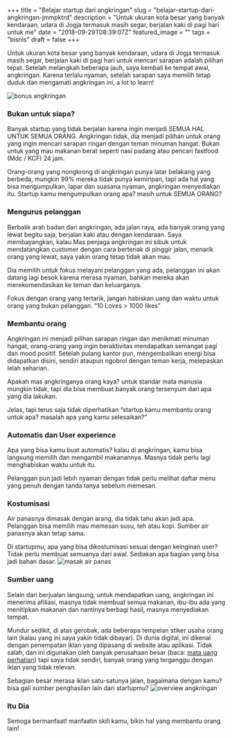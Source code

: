 +++
title = "Belajar startup dari angkringan"
slug = "belajar-startup-dari-angkringan-jmmpktrd"
description = "Untuk ukuran kota besar yang banyak kendaraan, udara di Jogja  termasuk masih segar, berjalan kaki di pagi hari untuk me"
date = "2018-09-29T08:39:07Z"
featured_image = ""
tags = "bisnis"
draft = false
+++ 
 
Untuk ukuran kota besar yang banyak kendaraan, udara di Jogja  termasuk masih segar, berjalan kaki di pagi hari untuk mencari sarapan adalah pilihan tepat. Setelah melangkah beberapa jauh, saya kembali ke tempat awal, angkringan. Karena terlalu nyaman, setelah sarapan saya memilih tetap duduk dan mengamati angkringan ini, a lot to learn!

![bonus angkringan](https://preview.ibb.co/fmabE9/emoji.jpg "bonus angkringan")

### Bukan untuk siapa?
Banyak startup yang tidak berjalan karena ingin menjadi SEMUA HAL UNTUK SEMUA ORANG. Angkringan tidak, dia menjadi pilihan untuk orang yang ingin mencari sarapan ringan dengan teman minuman hangat. Bukan untuk yang mau makanan berat seperti nasi padang atau pencari fastfood (Mdc / KCF) 24 jam.

Orang-orang yang nongkrong di angkringan punya latar belakang yang berbeda, mungkin 99% mereka tidak punya kemiripan, tapi ada hal yang bisa mengumpulkan, lapar dan suasana nyaman, angkringan menyediakan itu. Startup kamu mengumpulkan orang apa? masih untuk SEMUA ORANG?

### Mengurus pelanggan
Berbalik arah badan dari angkringan, ada jalan raya, ada banyak orang yang lewat begitu saja, berjalan kaki atau dengan kendaraan. Saya membayangkan, kalau Mas penjaga angkringan ini sibuk untuk mendatangkan customer dengan cara berteriak di pinggir jalan, menarik orang yang lewat, saya yakin orang tetap tidak akan mau.

Dia memilih untuk fokus melayani pelanggan yang ada, pelanggan ini akan datang lagi besok karena merasa nyaman, bahkan mereka akan merekomendasikan ke teman dan keluarganya. 

Fokus dengan orang yang tertarik, jangan habiskan uang dan waktu untuk orang yang bukan pelanggan. 
“10 Loves > 1000 likes”

### Membantu orang
Angkringan ini menjadi pilihan sarapan ringan dan menikmati minuman hangat, orang-orang yang ingin beraktivitas mendapatkan semangat pagi dan mood positif.  Setelah pulang kantor pun, mengembalikan energi bisa didapatkan disini, sendiri ataupun ngobrol dengan teman kerja, melepaskan lelah seharian.

Apakah mas angkringanya orang kaya? untuk standar mata manusia mungkin tidak, tapi dia bisa membuat banyak orang tersenyum dari apa yang dia lakukan.

Jelas, tapi terus saja tidak diperhatikan “startup kamu membantu orang untuk apa? masalah apa yang kamu selesaikan?”

### Automatis dan User experience
Apa yang bisa kamu buat automatis? kalau di angkringan, kamu bisa  langsung memilih dan mengambil makanannya. Masnya tidak perlu lagi menghabiskan waktu untuk itu. 

Pelanggan pun jadi lebih nyaman dengan tidak perlu melihat daftar menu yang penuh dengan tanda tanya sebelum memesan.

### Kostumisasi
Air panasnya dimasak dengan arang, dia tidak tahu akan jadi apa. Pelanggan bisa memilih mau memesan susu, teh atau kopi. Sumber air panasnya akan tetap sama.

Di startupmu, apa yang bisa dikostumisasi sesuai dengan keinginan user? Tidak perlu membuat semuanya dari awal. Sediakan apa bagian yang bisa jadi bahan dasar.
![masak air panas](https://preview.ibb.co/foU8SU/IMG_6445.jpg "masak air panas")

### Sumber uang
Selain dari berjualan langsung, untuk mendapatkan uang, angkringan ini menerima afiliasi, masnya tidak membuat semua makanan, ibu-ibu ada yang menitipkan makanan dan nantinya berbagi hasil, masnya menyediakan tempat.

Mundur sedikit, di atas gerobak, ada beberapa tempelan stiker usaha orang lain (kalau yang ini saya yakin tidak dibayar). Di dunia digital, ini dikenal dengan penempatan iklan yang dipasang di website atau aplikasi. Tidak salah, dan ini digunakan oleh banyak perusahaan besar (baca: [mata uang perhatian](https://medium.com/@Hilmanrdn/sisi-horror-sosial-media-950658d2a8bc)) tapi saya tidak sendiri, banyak orang yang terganggu dengan iklan yang tidak relevan.

Sebagian besar merasa iklan satu-satunya jalan, bagaimana dengan kamu? bisa gali sumber penghasilan lain dari startupmu?
![overview angkringan](https://image.ibb.co/bFboSU/IMG_6444.jpg  "overview angkringan")

### Itu Dia
Semoga bermanfaat! manfaatin skill kamu, bikin hal yang membantu orang lain!